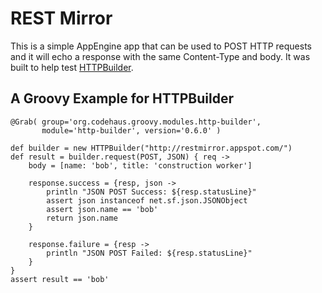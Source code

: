 # REST Mirror

This is a simple AppEngine app that can be used to POST HTTP requests and it will
echo a response with the same Content-Type and body.  It was built to help test 
[HTTPBuilder](http://groovy.codehaus.org/modules/http-builder/).

## A Groovy Example for HTTPBuilder

    @Grab( group='org.codehaus.groovy.modules.http-builder', 
           module='http-builder', version='0.6.0' )

    def builder = new HTTPBuilder("http://restmirror.appspot.com/")
    def result = builder.request(POST, JSON) { req ->
        body = [name: 'bob', title: 'construction worker']

        response.success = {resp, json ->
            println "JSON POST Success: ${resp.statusLine}"
            assert json instanceof net.sf.json.JSONObject
            assert json.name == 'bob'
            return json.name
        }

        response.failure = {resp ->
            println "JSON POST Failed: ${resp.statusLine}"
        }
    }
    assert result == 'bob'

